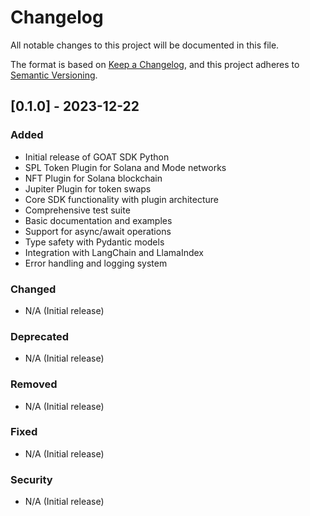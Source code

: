 # Changelog

All notable changes to this project will be documented in this file.

The format is based on [Keep a Changelog](https://keepachangelog.com/en/1.0.0/),
and this project adheres to [Semantic Versioning](https://semver.org/spec/v2.0.0.html).

## [0.1.0] - 2023-12-22

### Added
- Initial release of GOAT SDK Python
- SPL Token Plugin for Solana and Mode networks
- NFT Plugin for Solana blockchain
- Jupiter Plugin for token swaps
- Core SDK functionality with plugin architecture
- Comprehensive test suite
- Basic documentation and examples
- Support for async/await operations
- Type safety with Pydantic models
- Integration with LangChain and LlamaIndex
- Error handling and logging system

### Changed
- N/A (Initial release)

### Deprecated
- N/A (Initial release)

### Removed
- N/A (Initial release)

### Fixed
- N/A (Initial release)

### Security
- N/A (Initial release) 